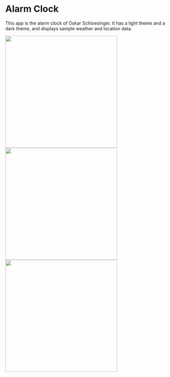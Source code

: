 # Alarm Clock

This app is the alarm clock of Oskar Schloesinger.
It has a light theme and a dark theme, and displays sample weather and location data.

<img src='analog.gif' width='350'>

<img src='analog_dark.png' width='350'>

<img src='analog_light.png' width='350'>
